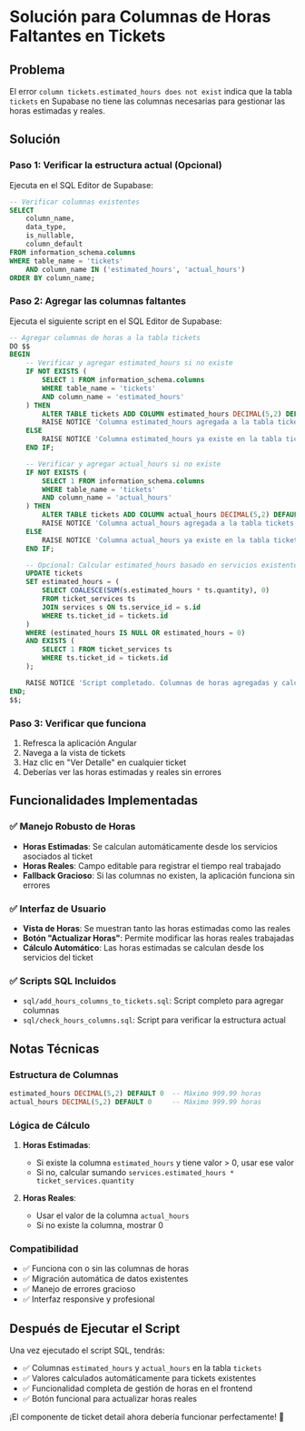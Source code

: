 # Solución para Columnas de Horas Faltantes en Tickets

## Problema
El error `column tickets.estimated_hours does not exist` indica que la tabla `tickets` en Supabase no tiene las columnas necesarias para gestionar las horas estimadas y reales.

## Solución

### Paso 1: Verificar la estructura actual (Opcional)
Ejecuta en el SQL Editor de Supabase:
```sql
-- Verificar columnas existentes
SELECT 
    column_name,
    data_type,
    is_nullable,
    column_default
FROM information_schema.columns 
WHERE table_name = 'tickets' 
    AND column_name IN ('estimated_hours', 'actual_hours')
ORDER BY column_name;
```

### Paso 2: Agregar las columnas faltantes
Ejecuta el siguiente script en el SQL Editor de Supabase:

```sql
-- Agregar columnas de horas a la tabla tickets
DO $$
BEGIN
    -- Verificar y agregar estimated_hours si no existe
    IF NOT EXISTS (
        SELECT 1 FROM information_schema.columns 
        WHERE table_name = 'tickets' 
        AND column_name = 'estimated_hours'
    ) THEN
        ALTER TABLE tickets ADD COLUMN estimated_hours DECIMAL(5,2) DEFAULT 0;
        RAISE NOTICE 'Columna estimated_hours agregada a la tabla tickets';
    ELSE
        RAISE NOTICE 'Columna estimated_hours ya existe en la tabla tickets';
    END IF;

    -- Verificar y agregar actual_hours si no existe
    IF NOT EXISTS (
        SELECT 1 FROM information_schema.columns 
        WHERE table_name = 'tickets' 
        AND column_name = 'actual_hours'
    ) THEN
        ALTER TABLE tickets ADD COLUMN actual_hours DECIMAL(5,2) DEFAULT 0;
        RAISE NOTICE 'Columna actual_hours agregada a la tabla tickets';
    ELSE
        RAISE NOTICE 'Columna actual_hours ya existe en la tabla tickets';
    END IF;

    -- Opcional: Calcular estimated_hours basado en servicios existentes
    UPDATE tickets 
    SET estimated_hours = (
        SELECT COALESCE(SUM(s.estimated_hours * ts.quantity), 0)
        FROM ticket_services ts
        JOIN services s ON ts.service_id = s.id
        WHERE ts.ticket_id = tickets.id
    )
    WHERE (estimated_hours IS NULL OR estimated_hours = 0)
    AND EXISTS (
        SELECT 1 FROM ticket_services ts 
        WHERE ts.ticket_id = tickets.id
    );

    RAISE NOTICE 'Script completado. Columnas de horas agregadas y calculadas.';
END;
$$;
```

### Paso 3: Verificar que funciona
1. Refresca la aplicación Angular
2. Navega a la vista de tickets
3. Haz clic en "Ver Detalle" en cualquier ticket
4. Deberías ver las horas estimadas y reales sin errores

## Funcionalidades Implementadas

### ✅ Manejo Robusto de Horas
- **Horas Estimadas**: Se calculan automáticamente desde los servicios asociados al ticket
- **Horas Reales**: Campo editable para registrar el tiempo real trabajado
- **Fallback Gracioso**: Si las columnas no existen, la aplicación funciona sin errores

### ✅ Interfaz de Usuario
- **Vista de Horas**: Se muestran tanto las horas estimadas como las reales
- **Botón "Actualizar Horas"**: Permite modificar las horas reales trabajadas
- **Cálculo Automático**: Las horas estimadas se calculan desde los servicios del ticket

### ✅ Scripts SQL Incluidos
- `sql/add_hours_columns_to_tickets.sql`: Script completo para agregar columnas
- `sql/check_hours_columns.sql`: Script para verificar la estructura actual

## Notas Técnicas

### Estructura de Columnas
```sql
estimated_hours DECIMAL(5,2) DEFAULT 0  -- Máximo 999.99 horas
actual_hours DECIMAL(5,2) DEFAULT 0     -- Máximo 999.99 horas
```

### Lógica de Cálculo
1. **Horas Estimadas**: 
   - Si existe la columna `estimated_hours` y tiene valor > 0, usar ese valor
   - Si no, calcular sumando `services.estimated_hours * ticket_services.quantity`

2. **Horas Reales**:
   - Usar el valor de la columna `actual_hours`
   - Si no existe la columna, mostrar 0

### Compatibilidad
- ✅ Funciona con o sin las columnas de horas
- ✅ Migración automática de datos existentes
- ✅ Manejo de errores gracioso
- ✅ Interfaz responsive y profesional

## Después de Ejecutar el Script

Una vez ejecutado el script SQL, tendrás:
- ✅ Columnas `estimated_hours` y `actual_hours` en la tabla `tickets`
- ✅ Valores calculados automáticamente para tickets existentes
- ✅ Funcionalidad completa de gestión de horas en el frontend
- ✅ Botón funcional para actualizar horas reales

¡El componente de ticket detail ahora debería funcionar perfectamente! 🎉
